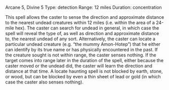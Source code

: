 Arcane 5, Divine 5
Type: detection
Range: 12 miles
Duration: concentration

This spell allows the caster to sense the direction and approximate distance to the nearest undead creatures within 12 miles (i.e. within the area of a 24-mile hex). The caster can search for undead in general, in which case the spell will reveal the type of, as well as direction and approximate distance to, the nearest undead of any sort. Alternatively, the caster can locate a particular undead creature (e.g. “the mummy Amon-Hotep”) that he either can identify by its true name or has physically encountered in the past. If the creature sought is not within range, the caster senses nothing. If the target comes into range later in the duration of the spell, either because the caster moved or the undead did, the caster will learn the direction and distance at that time. A locate haunting spell is not blocked by earth, stone, or wood, but can be blocked by even a thin sheet of lead or gold (in which case the caster also senses nothing).